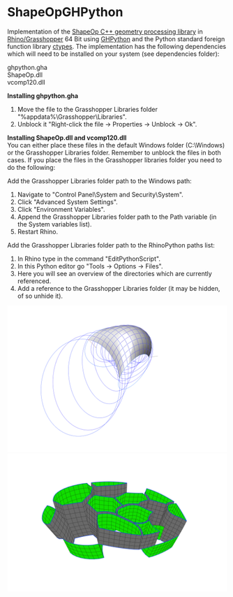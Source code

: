 ShapeOpGHPython
================

Implementation of the [ShapeOp C++ geometry processing library](http://shapeop.org/) in [Rhino/Grasshopper](http://www.grasshopper3d.com/) 64 Bit using [GHPython](http://www.food4rhino.com/project/ghpython) and the Python standard foreign function library [ctypes](https://docs.python.org/2/library/ctypes.html). The implementation has the following dependencies which will need to be installed on your system (see dependencies folder):

ghpython.gha <br/>
ShapeOp.dll <br/>
vcomp120.dll <br/>

**Installing ghpython.gha**<br/>
1) Move the file to the Grasshopper Libraries folder "%appdata%\Grasshopper\Libraries". <br/>
2) Unblock it "Right-click the file -> Properties -> Unblock -> Ok". <br/>

**Installing  ShapeOp.dll and vcomp120.dll**<br/>
You can either place these files in the default Windows folder (C:\Windows) or the Grasshopper Libraries folder. Remember to unblock the files in both cases. If you place the files in the Grasshopper libraries folder you need to do the following:

Add the Grasshopper Libraries folder path to the Windows path:

1) Navigate to "Control Panel\System and Security\System".<br/>
2) Click "Advanced System Settings".<br/>
3) Click "Environment Variables".<br/>
4) Append the Grasshopper Libraries folder path to the Path variable (in the System variables list).<br/>
5) Restart Rhino.<br/>

Add the Grasshopper Libraries folder path to the RhinoPython paths list:

1) In Rhino type in the command "EditPythonScript".<br/>
2) In this Python editor go "Tools -> Options -> Files".<br/>
3) Here you will see an overview of the directories which are currently referenced.<br/>
4) Add a reference to the Grasshopper Libraries folder (it may be hidden, of so unhide it).<br/>

![alt tag](https://raw.githubusercontent.com/AndersDeleuran/ShapeOpGHPython/master/examples/150331_QuadMeshWithCircularUV_00.png)
![alt tag](https://raw.githubusercontent.com/AndersDeleuran/ShapeOpGHPython/master/examples/150401_ComplexMeshTopology_00.png)

